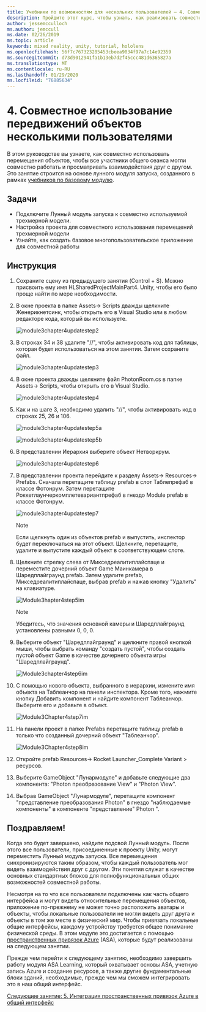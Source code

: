 ```yaml
---
title: Учебники по возможностям для нескольких пользователей — 4. Совместное использование передвижений объектов несколькими пользователями
description: Пройдите этот курс, чтобы узнать, как реализовать совместное использование нескольких пользователей в приложении HoloLens 2.
author: jessemcculloch
ms.author: jemccull
ms.date: 02/26/2019
ms.topic: article
keywords: mixed reality, unity, tutorial, hololens
ms.openlocfilehash: 56f7c767323285453cbeea9034f97a7c14e92359
ms.sourcegitcommit: d73d9012941fa1b13eb7d2f45ccc481d6365827a
ms.translationtype: MT
ms.contentlocale: ru-RU
ms.lasthandoff: 01/29/2020
ms.locfileid: "76885634"
---
```

# <a name="4-sharing-object-movements-with-multiple-users"></a>4. Совместное использование передвижений объектов несколькими пользователями

В этом руководстве вы узнаете, как совместно использовать перемещения объектов, чтобы все участники общего сеанса могли совместно работать и просматривать взаимодействия друг с другом. Это занятие строится на основе лунного модуля запуска, созданного в рамках [учебников по базовому модулю](mrlearning-base.md).

## <a name="objectives"></a>Задачи

- Подключите Лунный модуль запуска к совместно используемой трехмерной модели.
- Настройка проекта для совместного использования перемещений трехмерной модели
- Узнайте, как создать базовое многопользовательское приложение для совместной работы

## <a name="instructions"></a>Инструкция

1. Сохраните сцену из предыдущего занятия (Control + S). Можно присвоить ему имя HLSharedProjectMainPart4. Unity, чтобы его было проще найти по мере необходимости.

2. В окне проекта в папке Assets-> Scripts дважды щелкните Женерикнетсинк, чтобы открыть его в Visual Studio или в любом редакторе кода, который вы используете.  

    ![module3chapter4updatestep2](images/module3chapter4updatestep2.png)

3. В строках 34 и 38 удалите "//", чтобы активировать код для таблицы, которая будет использоваться на этом занятии. Затем сохраните файл.

    ![module3chapter4updatestep3](images/module3chapter4updatestep3.png)

4. В окне проекта дважды щелкните файл PhotonRoom.cs в папке Assets-> Scripts, чтобы открыть его в Visual Studio.

    ![module3chapter4updatestep4](images/module3chapter4updatestep4.png)

5. Как и на шаге 3, необходимо удалить "//", чтобы активировать код в строках 25, 26 и 106.

    ![module3chapter4updatestep5a](images/module3chapter4updatestep5a.png)

    ![module3chapter4updatestep5b](images/module3chapter4updatestep5b.png)

6. В представлении Иерархия выберите объект Нетворкрум.

    ![module3chapter4updatestep6](images/module3chapter4updatestep6.png)

7. В представлении проекта перейдите к разделу Assets-> Resources-> Prefabs. Сначала перетащите таблицу prefab в слот Таблепрефаб в классе Фотонрум. Затем перетащите Роккетлаунчеркомплетевариантпрефаб в гнездо Module prefab в классе Фотонрум.

    ![module3chapter4updatestep7](images/module3chapter4updatestep7.png)

    >[!NOTE]
    >Если щелкнуть один из объектов prefab и выпустить, инспектор будет переключаться на этот объект. Щелкните, перетащите, удалите и выпустите каждый объект в соответствующем слоте.

8. Щелкните стрелку слева от Микседреалитиплайспаце и переместите дочерний объект Game Маинкамера в Шаредплайграунд prefab. Затем удалите prefab, Микседреалитиплайспаце, выбрав prefab и нажав кнопку "Удалить" на клавиатуре.

    ![Module3hapter4step5im](images/module3chapter4step5im.PNG)

    >[!NOTE]
    >Убедитесь, что значения основной камеры и Шаредплайграунд установлены равными 0, 0, 0.

9. Выберите объект "Шаредплайграунд" и щелкните правой кнопкой мыши, чтобы выбрать команду "создать пустой", чтобы создать пустой объект Game в качестве дочернего объекта игры "Шаредплайграунд".

   ![Module3chapter4step6im](images/module3chapter4step6im.PNG)

10. С помощью нового объекта, выбранного в иерархии, измените имя объекта на Таблеанчор на панели инспектора. Кроме того, нажмите кнопку Добавить компонент и найдите компонент Таблеанчор. Выберите его и добавьте в объект.

    ![Module3Chapter4step7im](images/module3chapter4step7im.PNG)

11. На панели проект в папке Prefabs перетащите таблицу prefab в только что созданный дочерний объект "Таблеанчор".

    ![Module3Chapter4step8im](images/module3chapter4step8im.PNG)
   
12. Откройте prefab Resources-> Rocket Launcher_Complete Variant > ресурсов.

13. Выберите GameObject "Лунармодуле" и добавьте следующие два компонента: "Photon преобразование View" и "Photon View".

14. Выбрав GameObject "Лунармодуле", перетащите компонент "представление преобразования Photon" в гнездо "наблюдаемые компоненты" в компоненте "представление" Photon ".

## <a name="congratulations"></a>Поздравляем!

Когда это будет завершено, найдите подсвой Лунный модуль. После этого все пользователи, присоединенные к проекту Unity, могут переместить Лунный модуль запуска.  Все перемещения синхронизируются таким образом, чтобы каждый пользователь мог видеть взаимодействия друг с другом. Эти понятия служат в качестве основных стандартных блоков для полнофункциональных общих возможностей совместной работы.

Несмотря на то что все пользователи подключены как часть общего интерфейса и могут видеть относительные перемещения объектов, приложение по-прежнему не может точно расположить аватары и объекты, чтобы локальные пользователи не могли видеть друг друга и объекты в том же месте в физический мир. Чтобы привязать локальные общие интерфейсы, каждому устройству требуется общее понимание физической среды. В этом модуле это достигается с помощью [пространственных привязок Azure](<https://azure.microsoft.com//services/spatial-anchors/>) (ASA), которые будут реализованы на следующем занятии.

Прежде чем перейти к следующему занятию, необходимо завершить работу модуля ASA Learning, который охватывает основы ASA, учетную запись Azure и создание ресурсов, а также другие фундаментальные блоки зданий, необходимые, прежде чем мы сможем интегрировать это в наш общий интерфейс.

[Следующее занятие: 5. Интеграция пространственных привязок Azure в общий интерфейс](mrlearning-sharing(photon)-ch5.md)
